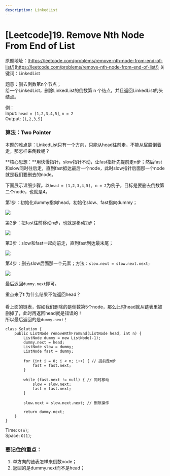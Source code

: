 ```yaml
---
description: LinkedList
---
```


# \[Leetcode]19. Remove Nth Node From End of List

原题地址：[https://leetcode.com/problems/remove-nth-node-from-end-of-list/](https://leetcode.com/problems/remove-nth-node-from-end-of-list/) 关键词：LinkedList

题意：删去倒数第n个节点；\
给一个LinkedList，删除LinkedList的倒数第 n 个结点，并且返回LinkedList的头结点。

例：\
Input: `head = [1,2,3,4,5]`, `n = 2`\
Output: `[1,2,3,5]`



### 算法：Two Pointer

本题的难点是：LinkedList只有一个方向，只能从head往前走，不能从屁股倒着走，那怎样来倒数呢？

**核心思想：**用快慢指针，slow指针不动，让fast指针先提前走n步；然后fast和slow同时往后走，直到fast抵达最后一个node，此时slow指针后面那一个node就是我们要删去的node。



下面展示详细步骤。以`head = [1,2,3,4,5], n = 2`为例子，目标是要删去倒数第二个node，也就是4。

第1步：初始化dummy指向head，初始化slow、fast指向dummy；

![](../.gitbook/assets/IMG\_6449.JPG)



第2步：把fast往前移动n步，也就是移动2步；

![](../.gitbook/assets/IMG\_6450.JPG)



第3步：slow和fast一起向前走，直到fast到达最末尾；

![](../.gitbook/assets/IMG\_6451.JPG)



第4步：删去slow后面那一个元素；方法：`slow.next = slow.next.next;`

![](../.gitbook/assets/IMG\_6452.JPG)

最后返回`dummy.next`即可。



重点来了❗️  为什么结果不能返回head？

看上面的链表，假如我们删除的是倒数第5个node，那么此时head就从链表里被删掉了，此时再返回head就是错误的！\
所以最后返回的是`dummy.next`！

```
class Solution {
    public ListNode removeNthFromEnd(ListNode head, int n) {
        ListNode dummy = new ListNode(-1);
        dummy.next = head;
        ListNode slow = dummy;
        ListNode fast = dummy;    
        
        for (int i = 0; i < n; i++) { // 提前走n步
            fast = fast.next;
        }
        
        while (fast.next != null) { // 同时移动
            slow = slow.next;
            fast = fast.next;
        }
        
        slow.next = slow.next.next; // 删除操作
        
        return dummy.next;
    }
}
```

Time: `O(n)`;\
Space: `O(1)`;



### 要记住的重点：

1. 单方向的链表怎样来倒数node；
2. 返回的是dummy.next而不是head；





